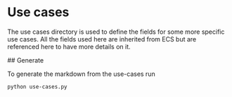 # Use cases

The use cases directory is used to define the fields for some more specific use cases. All the fields used here are inherited from ECS but are referenced here to have more details on it.

## Generate

To generate the markdown from the use-cases run

```
python use-cases.py
```
